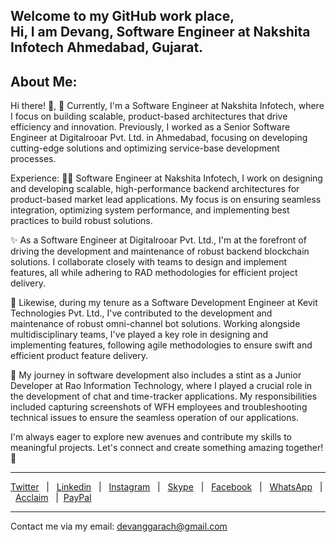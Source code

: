 Welcome to my GitHub work place,<br/>
Hi, I am Devang, Software Engineer at Nakshita Infotech Ahmedabad, Gujarat.
---
About Me:
---
Hi there! 👋,
🔭 Currently, I'm a Software Engineer at Nakshita Infotech, where I focus on building scalable, product-based architectures that drive efficiency and innovation. Previously, I worked as a Senior Software Engineer at Digitalrooar Pvt. Ltd. in Ahmedabad, focusing on developing cutting-edge solutions and optimizing service-base development processes.

Experience:
👨‍💻  Software Engineer at Nakshita Infotech, I work on designing and developing scalable, high-performance backend architectures for product-based market lead  applications. My focus is on ensuring seamless integration, optimizing system performance, and implementing best practices to build robust solutions.

✨ As a Software Engineer at Digitalrooar Pvt. Ltd., I'm at the forefront of driving the development and maintenance of robust backend blockchain solutions. I collaborate closely with teams to design and implement features, all while adhering to RAD methodologies for efficient project delivery.

🚀 Likewise, during my tenure as a Software Development Engineer at Kevit Technologies Pvt. Ltd., I've contributed to the development and maintenance of robust omni-channel bot solutions. Working alongside multidisciplinary teams, I've played a key role in designing and implementing features, following agile methodologies to ensure swift and efficient product feature delivery.

💼 My journey in software development also includes a stint as a Junior Developer at Rao Information Technology, where I played a crucial role in the development of chat and time-tracker applications. My responsibilities included capturing screenshots of WFH employees and troubleshooting technical issues to ensure the seamless operation of our applications.

I'm always eager to explore new avenues and contribute my skills to meaningful projects. Let's connect and create something amazing together! 🌟
___
[Twitter](https://x.com/devanggarach)&nbsp;&nbsp; | &nbsp;&nbsp;[Linkedin](https://in.linkedin.com/in/devanggarach)&nbsp;&nbsp; | &nbsp;&nbsp;[Instagram](https://www.instagram.com/devanggarach)&nbsp;&nbsp; | &nbsp;&nbsp;[Skype](https://join.skype.com/invite/uQPCGgh0rI9c)&nbsp;&nbsp; | &nbsp;&nbsp;[Facebook](https://www.facebook.com/devanggarach)&nbsp;&nbsp; | &nbsp;&nbsp;[WhatsApp](https://api.whatsapp.com/send?phone=+918460352525)&nbsp;&nbsp; | &nbsp;&nbsp;[Acclaim](https://www.youracclaim.com/users/devanggarach/badges)&nbsp;&nbsp; |&nbsp;&nbsp;[PayPal](https://www.paypal.me/devanggarach)&nbsp;&nbsp;
___
Contact me via my email: <devanggarach@gmail.com>
